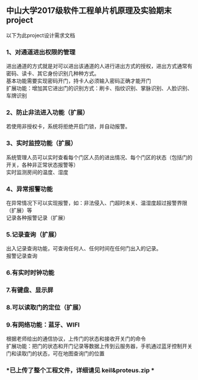 ## 中山大学2017级软件工程单片机原理及实验期末project  
  
以下为此project设计需求文档  
### 1、对通道进出权限的管理  
  进出通道的方式就是对可以进出该通道的人进行进出方式的授权，进出方式通常有密码、读卡、其它身份识别几种种方式。  
  基本功能需要实现密码开门，持卡人必须输入密码正确才能开门  
  扩展功能：增加其它进出门的识别方式：刷卡、指纹识别、掌脉识别、人脸识别、车牌识别  
### 2、防止非法进入功能（扩展）
  若使用非授权卡，系统将拒绝开启门锁，并自动报警。  
### 3、实时监控功能（扩展）
  系统管理人员可以实时查看每个门区人员的进出情况、每个门区的状态（包括门的开关，各种非正常状态报警等）  
  实时监测房间的温度、湿度  
### 4、异常报警功能
  在异常情况下可以实现报警，如：非法侵入、门超时未关、温湿度超过报警界限（扩展）等  
  记录各种报警记录（扩展）  
### 5.记录查询（扩展）  
   出入记录查询功能，可查询任何人、任何时间在任何门出入的记录。  
   报警记录查询  
### 6.有实时时钟功能  
### 7.有键盘、显示屏  
### 8.可以读取门的定位（扩展）  
### 9.有网络功能：蓝牙、WIFI  
   根据老师给出的通信协议，上传门的状态和接收开关门的命令  
   扩展功能：把门的状态和开门记录等数据上传到云服务器，手机通过蓝牙控制开关门和读取门的状态，可在地图查询门的位置    
   
   
### *已上传了整个工程文件，详细请见 keil&proteus.zip *
